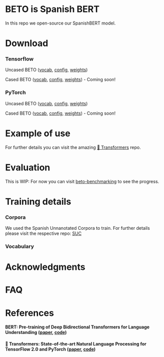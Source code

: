 # BETO is Spanish BERT

In this repo we open-source our SpanishBERT model. 

# Download

### Tensorflow

Uncased BETO ([vocab](https://users.dcc.uchile.cl/~jperez/beto/vocab.txt), [config](https://users.dcc.uchile.cl/~jperez/beto/bert_config.json), [weights](https://users.dcc.uchile.cl/~jperez/beto/tensorflow_weights.tar.gz))

Cased BETO ([vocab](www.google.com), [config](www.google.com), [weights](www.google.com)) - Coming soon!

### PyTorch

Uncased BETO ([vocab](https://users.dcc.uchile.cl/~jperez/beto/vocab.txt), [config](https://users.dcc.uchile.cl/~jperez/beto/bert_config.json), [weights](https://users.dcc.uchile.cl/~jperez/beto/pytorch_weights.tar.gz))

Cased BETO ([vocab](www.google.com), [config](www.google.com), [weights](www.google.com)) - Coming soon!

# Example of use

For further details you can visit the amazing [🤗 Transformers](https://github.com/huggingface/transformers) repo.

# Evaluation

This is WIP: For now you can visit [beto-benchmarking](https://github.com/josecannete/beto-benchmarking) to see the progress.

# Training details

### Corpora

We used the Spanish Unnanotated Corpora to train. For further details please visit the respective repo: [SUC](https://github.com/josecannete/spanish-corpora)

### Vocabulary

# Acknowledgments

# FAQ

# References
#### BERT: Pre-training of Deep Bidirectional Transformers for Language Understanding ([paper](https://arxiv.org/abs/1810.04805), [code](https://github.com/google-research/bert))

#### 🤗 Transformers: State-of-the-art Natural Language Processing for TensorFlow 2.0 and PyTorch ([paper](https://arxiv.org/abs/1910.03771), [code](https://github.com/huggingface/transformers))
